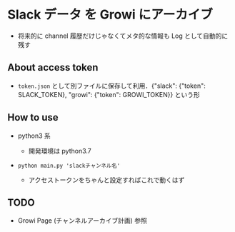 # Slack データ を Growi にアーカイブ

- 将来的に channel 履歴だけじゃなくてメタ的な情報も Log として自動的に残す

## About access token

- `token.json` として別ファイルに保存して利用．{"slack": {"token": SLACK_TOKEN}, "growi": {"token": GROWI_TOKEN}} という形

## How to use

- python3 系
  - 開発環境は python3.7

- `python main.py 'slackチャンネル名'`
  - アクセストークンをちゃんと設定すればこれで動くはず

## TODO

- Growi Page (チャンネルアーカイブ計画) 参照 